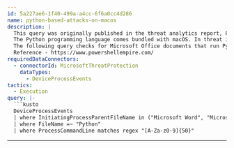 ```yaml
---
id: 5a227ae6-1f40-499a-a4cc-6f6a0cc4d286
name: python-based-attacks-on-macos
description: |
  This query was originally published in the threat analytics report, Python abuse on macOS
  The Python programming language comes bundled with macOS. In threat intelligence gathered from macOS endpoints, we have observed numerous attacks run with EmPyre, a Python-based post-exploitation framework similar to PowerShell Empire for Windows.
  The following query checks for Microsoft Office documents that run Python scripts.
  Reference - https://www.powershellempire.com/
requiredDataConnectors:
  - connectorId: MicrosoftThreatProtection
    dataTypes:
      - DeviceProcessEvents
tactics:
  - Execution
query: |-
  ```kusto
  DeviceProcessEvents
  | where InitiatingProcessParentFileName in ("Microsoft Word", "Microsoft Excel")
  | where FileName =~ "Python"
  | where ProcessCommandLine matches regex "[A-Za-z0-9]{50}"
  ```
---
```


